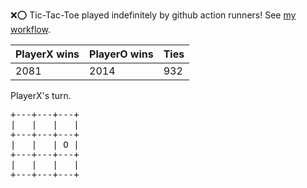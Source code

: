 :x::o: Tic-Tac-Toe played indefinitely by github action runners! See [my workflow](.github/workflows/play.yaml).

|PlayerX wins|PlayerO wins|Ties|
|-|-|-|
|2081|2014|932|

PlayerX's turn.

<pre>
+---+---+---+
|   |   |   |
+---+---+---+
|   |   | O |
+---+---+---+
|   |   |   |
+---+---+---+
</pre>